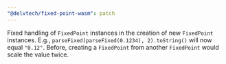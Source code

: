 ```yaml
---
"@delvtech/fixed-point-wasm": patch
---
```


Fixed handling of `FixedPoint` instances in the creation of new `FixedPoint` instances. E.g., `parseFixed(parseFixed(0.1234), 2).toString()` will now equal `"0.12"`. Before, creating a `FixedPoint` from another `FixedPoint` would scale the value twice.
